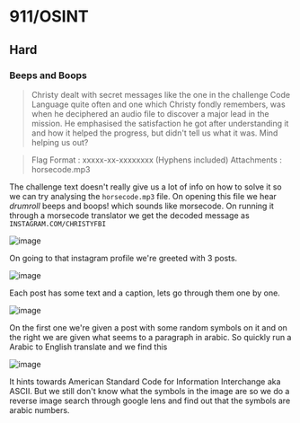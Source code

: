 # 911/OSINT

## Hard

### Beeps and Boops

> Christy dealt with secret messages like the one in the challenge Code Language quite often and one which Christy fondly remembers, was when he deciphered an audio file to discover a major lead in the mission.
> He emphasised the satisfaction he got after understanding it and how it helped the progress, but didn't tell us what it was. Mind helping us out?

> Flag Format : xxxxx-xx-xxxxxxxx (Hyphens included)
> Attachments : horsecode.mp3

The challenge text doesn't really give us a lot of info on how to solve it so we can try analysing the `horsecode.mp3` file. On opening this file we hear *drumroll* beeps and boops! which sounds like morsecode. On running it through a morsecode translator we get the decoded message as `INSTAGRAM.COM/CHRISTYFBI`

![image](https://github.com/user-attachments/assets/3212827e-ed5f-4247-b456-55b584205d3e)


On going to that instagram profile we're greeted with 3 posts.

![image](https://github.com/user-attachments/assets/fa4ec23e-cc42-40ff-be09-5b9787c62997)

Each post has some text and a caption, lets go through them one by one.

![image](https://github.com/user-attachments/assets/87847283-2234-4f5c-ba84-ea9e737bbcd2)

On the first one we're given a post with some random symbols on it and on the right we are given what seems to a paragraph in arabic. So quickly run a Arabic to English translate and we find this

![image](https://github.com/user-attachments/assets/0d6705b0-9a98-4279-bd49-f2ef9d377e4e)

It hints towards American Standard Code for Information Interchange aka ASCII. But we still don't know what the symbols in the image are so we do a reverse image search through google lens and find out that the symbols are arabic numbers.




